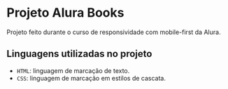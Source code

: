 # Projeto Alura Books
Projeto feito durante o curso de responsividade com mobile-first da Alura.

## Linguagens utilizadas no projeto

- `HTML`: linguagem de marcação de texto.
- `CSS`: linguagem de marcação em estilos de cascata.
